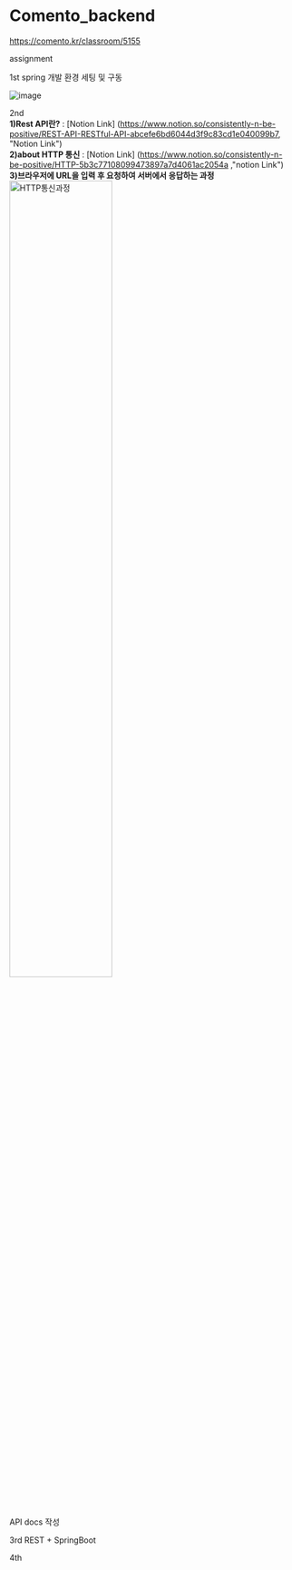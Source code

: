 # Comento_backend

https://comento.kr/classroom/5155

assignment

1st 
spring 개발 환경 세팅 및 구동

![image](https://user-images.githubusercontent.com/95724704/205059448-03e22dfb-2b22-4461-9f36-d16845dbc902.png)   


2nd    
**1)Rest API란?** : [Notion Link] (https://www.notion.so/consistently-n-be-positive/REST-API-RESTful-API-abcefe6bd6044d3f9c83cd1e040099b7, "Notion Link")   
**2)about HTTP 통신** : [Notion Link] (https://www.notion.so/consistently-n-be-positive/HTTP-5b3c77108099473897a7d4061ac2054a ,"notion Link")   
**3)브라우저에 URL을 입력 후 요청하여 서버에서 응답하는 과정**   
<img src="https://user-images.githubusercontent.com/95724704/211257812-18d6e30e-4998-4cef-ab09-4db440b4599a.png" width="60%" height="60%" title="HTTP통신과정" alt="HTTP통신과정"></img>

API docs 작성


3rd
REST + SpringBoot

4th
